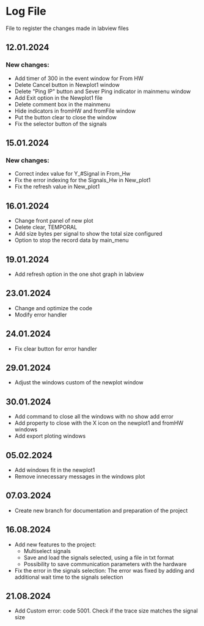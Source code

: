 # Log File
File to register the changes made in labview files 

## 12.01.2024
### New changes:
- Add timer of 300 in the event window for From HW
- Delete Cancel button in Newplot1 window
- Delete "Ping IP" button and Sever Ping indicator in mainmenu window
- Add Exit option in the Newplot1 file
- Delete comment box in the mainmenu
- Hide indicators in fromHW and fromFile window
- Put the button clear to close the window
- Fix the selector button of the signals

## 15.01.2024
### New changes: 
- Correct index value for Y_#Signal in From_Hw
- Fix the error indexing for the Signals_Hw in New_plot1
- Fix the refresh value in New_plot1

## 16.01.2024
- Change front panel of new plot
- Delete clear, TEMPORAL
- Add size bytes per signal to show the total size configured
- Option to stop the record data by main_menu

## 19.01.2024 
- Add refresh option in the one shot graph in labview

## 23.01.2024
- Change and optimize the code
- Modify error handler

## 24.01.2024
- Fix clear button for error handler 

## 29.01.2024
- Adjust the windows custom of the newplot window

## 30.01.2024
- Add command to close all the windows with no show add error
- Add property to close with the X icon on the newplot1 and fromHW windows
- Add export ploting windows

## 05.02.2024
- Add windows fit in the newplot1
- Remove innecessary messages in the windows plot

## 07.03.2024
- Create new branch for documentation and preparation of the project

## 16.08.2024
- Add new features to the project:
  - Multiselect signals
  - Save and load the signals selected, using a file in txt format
  - Possibility to save communication parameters with the hardware
- Fix the error in the signals selection: The error was fixed by adding and additional wait time to the signals selection

## 21.08.2024
- Add Custom error: code 5001. Check if the trace size matches the signal size